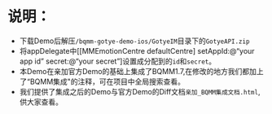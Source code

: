 # 说明：
- 下载Demo后解压`/bqmm-gotye-demo-ios/GotyeIM`目录下的`GotyeAPI.zip`
- 将appDelegate中[[MMEmotionCentre defaultCentre] setAppId:@“your app id” secret:@“your secret”]设置成分配到的`id`和`secret`。
- 本Demo在亲加官方Demo的基础上集成了BQMM1.7,在修改的地方我们都加上了“BQMM集成"的注释，可在项目中全局搜索查看。
- 我们提供了集成之后的Demo与官方Demo的Diff文档`亲加_BQMM集成文档.html`,供大家查看。
